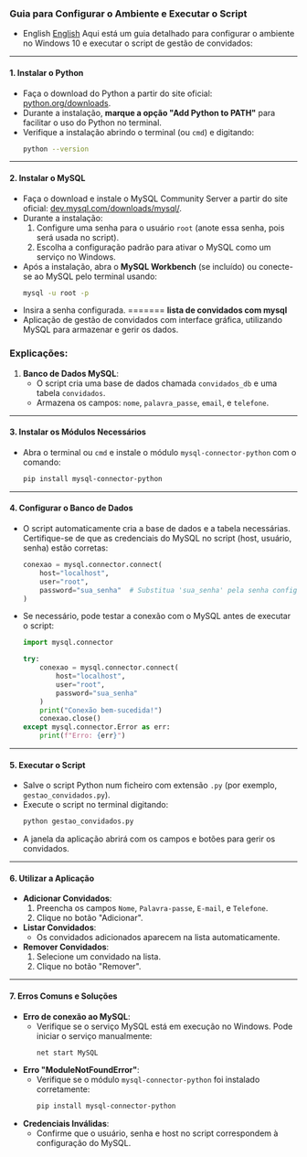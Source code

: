 ### Guia para Configurar o Ambiente e Executar o Script
- English [English](https://www.python.org/downloads/) 
Aqui está um guia detalhado para configurar o ambiente no Windows 10 e executar o script de gestão de convidados:

---

#### 1. **Instalar o Python**
   - Faça o download do Python a partir do site oficial: [python.org/downloads](https://www.python.org/downloads/).
   - Durante a instalação, **marque a opção "Add Python to PATH"** para facilitar o uso do Python no terminal.
   - Verifique a instalação abrindo o terminal (ou `cmd`) e digitando:
     ```bash
     python --version
     ```

---

#### 2. **Instalar o MySQL**
   - Faça o download e instale o MySQL Community Server a partir do site oficial: [dev.mysql.com/downloads/mysql/](https://dev.mysql.com/downloads/mysql/).
   - Durante a instalação:
     1. Configure uma senha para o usuário `root` (anote essa senha, pois será usada no script).
     2. Escolha a configuração padrão para ativar o MySQL como um serviço no Windows.
   - Após a instalação, abra o **MySQL Workbench** (se incluído) ou conecte-se ao MySQL pelo terminal usando:
     ```bash
     mysql -u root -p
     ```
   - Insira a senha configurada.
=======
  **lista de convidados com mysql**
 - Aplicação de gestão de convidados com interface gráfica, utilizando MySQL para armazenar e gerir os dados.
### Explicações:
1. **Banco de Dados MySQL**:
   - O script cria uma base de dados chamada `convidados_db` e uma tabela `convidados`.
   - Armazena os campos: `nome`, `palavra_passe`, `email`, e `telefone`.

---

#### 3. **Instalar os Módulos Necessários**
   - Abra o terminal ou `cmd` e instale o módulo `mysql-connector-python` com o comando:
     ```bash
     pip install mysql-connector-python
     ```

---

#### 4. **Configurar o Banco de Dados**
   - O script automaticamente cria a base de dados e a tabela necessárias. Certifique-se de que as credenciais do MySQL no script (host, usuário, senha) estão corretas:
     ```python
     conexao = mysql.connector.connect(
         host="localhost",
         user="root",
         password="sua_senha"  # Substitua 'sua_senha' pela senha configurada no MySQL
     )
     ```
   - Se necessário, pode testar a conexão com o MySQL antes de executar o script:
     ```python
     import mysql.connector

     try:
         conexao = mysql.connector.connect(
             host="localhost",
             user="root",
             password="sua_senha"
         )
         print("Conexão bem-sucedida!")
         conexao.close()
     except mysql.connector.Error as err:
         print(f"Erro: {err}")
     ```

---

#### 5. **Executar o Script**
   - Salve o script Python num ficheiro com extensão `.py` (por exemplo, `gestao_convidados.py`).
   - Execute o script no terminal digitando:
     ```bash
     python gestao_convidados.py
     ```
   - A janela da aplicação abrirá com os campos e botões para gerir os convidados.

---

#### 6. **Utilizar a Aplicação**
   - **Adicionar Convidados**:
     1. Preencha os campos `Nome`, `Palavra-passe`, `E-mail`, e `Telefone`.
     2. Clique no botão "Adicionar".
   - **Listar Convidados**:
     - Os convidados adicionados aparecem na lista automaticamente.
   - **Remover Convidados**:
     1. Selecione um convidado na lista.
     2. Clique no botão "Remover".

---

#### 7. **Erros Comuns e Soluções**
   - **Erro de conexão ao MySQL**:
     - Verifique se o serviço MySQL está em execução no Windows. Pode iniciar o serviço manualmente:
       ```bash
       net start MySQL
       ```
   - **Erro "ModuleNotFoundError"**:
     - Verifique se o módulo `mysql-connector-python` foi instalado corretamente:
       ```bash
       pip install mysql-connector-python
       ```
   - **Credenciais Inválidas**:
     - Confirme que o usuário, senha e host no script correspondem à configuração do MySQL.
